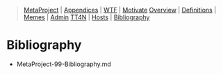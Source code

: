[  this is a comment. ]::

<link href="styles.css" rel="stylesheet"></link>

> [MetaProject](../MetaProject.md) | [Appendices](./MetaProject-00-Appendices.md) | [WTF](./MetaProject-01-WTF.md) | [Motivate](./MetaProject-02-Motivate.md) 
> [Overview](./MetaProject-03-Overview.md) | [Definitions](./MetaProject-04-Definitions.md) | [Memes](./MetaProject-05-Memes.md) | [Admin](./MetaProject-06-Admin.md) 
> [TT4N](./MetaProject-07-TT4N.md) | [Hosts](./MetaProject-08-Hosts.md) | [Bibliography](./MetaProject-99-Bibliography.md) 

# Bibliography

- MetaProject-99-Bibliography.md
